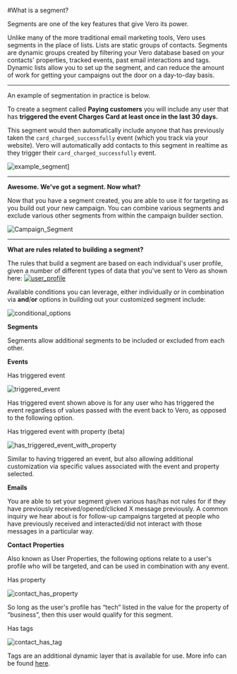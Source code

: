 #What is a segment?

Segments are one of the key features that give Vero its power.

Unlike many of the more traditional email marketing tools, Vero uses segments in the place of lists. Lists are
static groups of contacts. Segments are dynamic groups created by filtering your Vero database based on your contacts' properties, tracked events, past email interactions and tags. Dynamic lists allow you to set up the segment, and can reduce the amount of work for getting your campaigns out the door on a day-to-day basis.

****

An example of segmentation in practice is below.

To create a segment called **Paying customers** you will include any user that has **triggered the event Charges Card at least once in the last 30 days.**

This segment would then automatically include anyone that has previously taken the `card_charged_successfully` event (which you track via your website). Vero will automatically add contacts to this segment in realtime as they trigger their `card_charged_successfully` event.

![example_segment](https://www.getvero.com/wp-content/uploads/2015/02/example_segment-1024x320.png)]

****

**Awesome. We've got a segment. Now what?**

Now that you have a segment created, you are able to use it for targeting as you build out your new campaign. You can combine various segments and exclude various other segments from within the campaign builder section.

![Campaign_Segment](https://www.getvero.com/wp-content/uploads/2015/02/Campaign_Segment-1024x226.png)

****

**What are rules related to building a segment?**

The rules that build a segment are based on each individual's user profile, given a number of different types of data that you've sent to Vero as shown here:
[![user_profile](https://www.getvero.com/wp-content/uploads/2015/02/user_profile-1024x295.png)](http://www.getvero.com/wp-content/uploads/2015/02/user_profile.png)

Available conditions you can leverage, either individually or in combination via **and**/**or** options in building out your customized segment include:

![conditional_options](https://www.getvero.com/wp-content/uploads/2015/02/conditional_options2.png)

**Segments**

Segments allow additional segments to be included or excluded from each other.

**Events**

Has triggered event

![triggered_event](https://www.getvero.com/wp-content/uploads/2015/02/triggered_event-1024x133.png)

Has triggered event shown above is for any user who has triggered the event regardless of values passed with the event back to Vero, as opposed to the following option.

Has triggered event with property (beta)

![has_triggered_event_with_property](https://www.getvero.com/wp-content/uploads/2015/02/has_triggered_event_with_property-1024x120.png)

Similar to having triggered an event, but also allowing additional customization via specific values associated with the event and property selected.

**Emails**

You are able to set your segment given various has/has not rules for if they have previously received/opened/clicked X message previously. A common inquiry we hear about is for follow-up campaigns targeted at people who have previously received and interacted/did not interact with those messages in a particular way.

**Contact Properties**

Also known as User Properties, the following options relate to a user's profile who will be targeted, and can be used in combination with any event.

Has property

![contact_has_property](https://www.getvero.com/wp-content/uploads/2015/02/contact_has_property-1024x119.png)

So long as the user's profile has “tech” listed in the value for the property of “business”, then this user would qualify for this segment.

Has tags

![contact_has_tag](https://www.getvero.com/wp-content/uploads/2015/02/contact_has_tag-1024x123.png)

Tags are an additional dynamic layer that is available for use. More info can be found 
[here](http://www.getvero.com/help/getting-started/what-are-tags/).